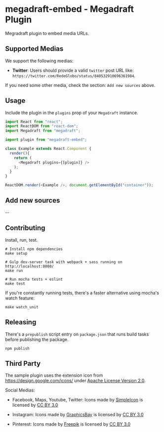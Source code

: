 # megadraft-embed - Megadraft Plugin

Megradraft plugin to embed media URLs.

## Supported Medias

We support the following medias:

* __Twitter__: Users should provide a valid `twitter` post URL like:
`https://twitter.com/RedeGlobo/status/840532910696361984`.

If you need some other media, check the section: `Add new sources` above.

## Usage

Include the plugin in the `plugins` prop of your `Megadraft` instance.

```js
import React from "react";
import ReactDOM from "react-dom";
import Megadraft from "megadraft";

import plugin from "megadraft-embed";

class Example extends React.Component {
  render(){
    return (
      <Megadraft plugins={[plugin]} />
    );
  }
}

ReactDOM.render(<Example />, document.getElementById("container"));
```

## Add new sources

--

## Contributing

Install, run, test.

```
# Install npm dependencies
make setup

# Gulp dev-server task with webpack + sass running on http://localhost:8080/
make run

# Run mocha tests + eslint
make test
```

If you're constantly running tests, there's a faster alternative using mocha's
watch feature:

```
make watch_unit
```

## Releasing

There's a `prepublish` script entry on `package.json` that runs build tasks
before publishing the package.

```
npm publish
```

## Third Party

The sample plugin uses the extension icon from https://design.google.com/icons/
under [Apache License Version 2.0](http://www.apache.org/licenses/LICENSE-2.0).

Social Medias:

* Facebook, Maps, Youtube, Twitter: Icons made by [SimpleIcon](http://www.flaticon.com/authors/simpleicon) is licensed by [CC BY 3.0](http://creativecommons.org/licenses/by/3.0)

* Instagram: Icons made by [GraphicsBay](http://www.flaticon.com/authors/graphicsbay) is licensed by [CC BY 3.0](http://creativecommons.org/licenses/by/3.0)

* Pinterest: Icons made by [Freepik](http://www.freepik.com) is licensed by [CC BY 3.0](http://creativecommons.org/licenses/by/3.0)
